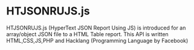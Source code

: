 # HTJSONRUJS.js
HTJSONRUJS.js (HyperText JSON Report Using JS) is introduced for an array/object JSON file to a HTML Table report. 
This API is written HTML,CSS,JS,PHP and Hacklang (Programming Language by Facebook)
